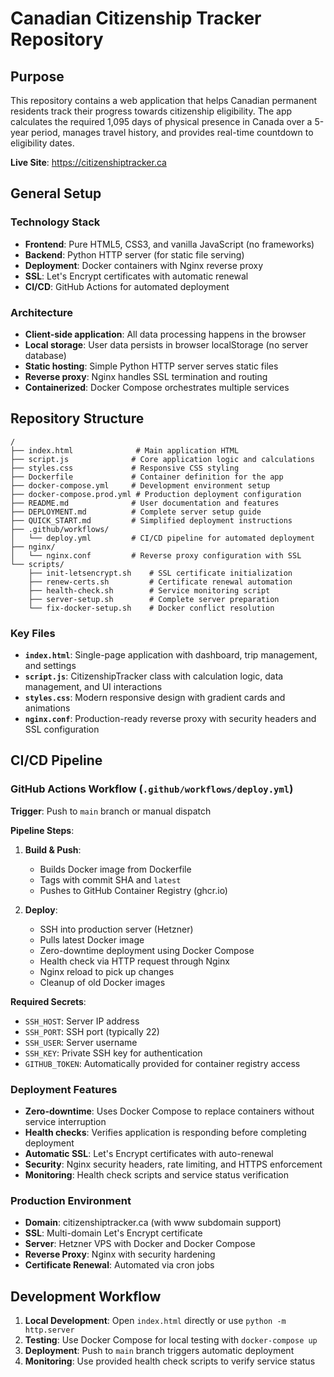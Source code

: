 # Canadian Citizenship Tracker Repository

## Purpose

This repository contains a web application that helps Canadian permanent residents track their progress towards citizenship eligibility. The app calculates the required 1,095 days of physical presence in Canada over a 5-year period, manages travel history, and provides real-time countdown to eligibility dates.

**Live Site**: https://citizenshiptracker.ca

## General Setup

### Technology Stack
- **Frontend**: Pure HTML5, CSS3, and vanilla JavaScript (no frameworks)
- **Backend**: Python HTTP server (for static file serving)
- **Deployment**: Docker containers with Nginx reverse proxy
- **SSL**: Let's Encrypt certificates with automatic renewal
- **CI/CD**: GitHub Actions for automated deployment

### Architecture
- **Client-side application**: All data processing happens in the browser
- **Local storage**: User data persists in browser localStorage (no server database)
- **Static hosting**: Simple Python HTTP server serves static files
- **Reverse proxy**: Nginx handles SSL termination and routing
- **Containerized**: Docker Compose orchestrates multiple services

## Repository Structure

```
/
├── index.html              # Main application HTML
├── script.js              # Core application logic and calculations
├── styles.css             # Responsive CSS styling
├── Dockerfile             # Container definition for the app
├── docker-compose.yml     # Development environment setup
├── docker-compose.prod.yml # Production deployment configuration
├── README.md              # User documentation and features
├── DEPLOYMENT.md          # Complete server setup guide
├── QUICK_START.md         # Simplified deployment instructions
├── .github/workflows/
│   └── deploy.yml         # CI/CD pipeline for automated deployment
├── nginx/
│   └── nginx.conf         # Reverse proxy configuration with SSL
└── scripts/
    ├── init-letsencrypt.sh    # SSL certificate initialization
    ├── renew-certs.sh         # Certificate renewal automation
    ├── health-check.sh        # Service monitoring script
    ├── server-setup.sh        # Complete server preparation
    └── fix-docker-setup.sh    # Docker conflict resolution
```

### Key Files
- **`index.html`**: Single-page application with dashboard, trip management, and settings
- **`script.js`**: CitizenshipTracker class with calculation logic, data management, and UI interactions
- **`styles.css`**: Modern responsive design with gradient cards and animations
- **`nginx.conf`**: Production-ready reverse proxy with security headers and SSL configuration

## CI/CD Pipeline

### GitHub Actions Workflow (`.github/workflows/deploy.yml`)

**Trigger**: Push to `main` branch or manual dispatch

**Pipeline Steps**:
1. **Build & Push**: 
   - Builds Docker image from Dockerfile
   - Tags with commit SHA and `latest`
   - Pushes to GitHub Container Registry (ghcr.io)

2. **Deploy**:
   - SSH into production server (Hetzner)
   - Pulls latest Docker image
   - Zero-downtime deployment using Docker Compose
   - Health check via HTTP request through Nginx
   - Nginx reload to pick up changes
   - Cleanup of old Docker images

**Required Secrets**:
- `SSH_HOST`: Server IP address
- `SSH_PORT`: SSH port (typically 22)
- `SSH_USER`: Server username
- `SSH_KEY`: Private SSH key for authentication
- `GITHUB_TOKEN`: Automatically provided for container registry access

### Deployment Features
- **Zero-downtime**: Uses Docker Compose to replace containers without service interruption
- **Health checks**: Verifies application is responding before completing deployment
- **Automatic SSL**: Let's Encrypt certificates with auto-renewal
- **Security**: Nginx security headers, rate limiting, and HTTPS enforcement
- **Monitoring**: Health check scripts and service status verification

### Production Environment
- **Domain**: citizenshiptracker.ca (with www subdomain support)
- **SSL**: Multi-domain Let's Encrypt certificate
- **Server**: Hetzner VPS with Docker and Docker Compose
- **Reverse Proxy**: Nginx with security hardening
- **Certificate Renewal**: Automated via cron jobs

## Development Workflow

1. **Local Development**: Open `index.html` directly or use `python -m http.server`
2. **Testing**: Use Docker Compose for local testing with `docker-compose up`
3. **Deployment**: Push to `main` branch triggers automatic deployment
4. **Monitoring**: Use provided health check scripts to verify service status